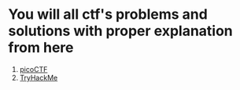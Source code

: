 # You will all ctf's problems and solutions with proper explanation from here
1. [picoCTF](https://github.com/nemocyberworld/all-about-ctf/tree/main/picoCTF)
2. [TryHackMe](https://github.com/nemocyberworld/all-about-ctf/tree/main/TryHackMe)
